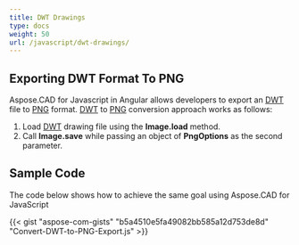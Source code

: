 ```yaml
---
title: DWT Drawings
type: docs
weight: 50
url: /javascript/dwt-drawings/
---
```


## **Exporting DWT Format To PNG**

Aspose.CAD for Javascript in Angular allows developers to export an [DWT](https://docs.fileformat.com/cad/dwt/) file to [PNG](https://docs.fileformat.com/image/png/) format.
[DWT](https://docs.fileformat.com/cad/dwt/) to [PNG](https://docs.fileformat.com/image/png/) conversion approach works as follows:

1. Load [DWT](https://docs.fileformat.com/cad/dwt/) drawing file using the **Image.load** method.
1. Call **Image.save** while passing an object of **PngOptions** as the second parameter.

## Sample Code

The code below shows how to achieve the same goal using Aspose.CAD for JavaScript

{{< gist "aspose-com-gists" "b5a4510e5fa49082bb585a12d753de8d" "Convert-DWT-to-PNG-Export.js" >}}